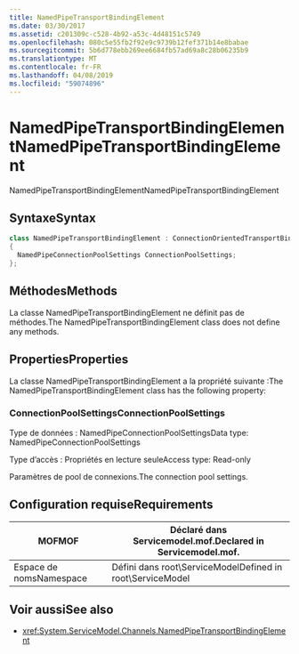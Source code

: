 ```yaml
---
title: NamedPipeTransportBindingElement
ms.date: 03/30/2017
ms.assetid: c201309c-c528-4b92-a53c-4d48151c5749
ms.openlocfilehash: 080c5e55fb2f92e9c9739b12fef371b14e8babae
ms.sourcegitcommit: 5b6d778ebb269ee6684fb57ad69a8c28b06235b9
ms.translationtype: MT
ms.contentlocale: fr-FR
ms.lasthandoff: 04/08/2019
ms.locfileid: "59074896"
---
```

# <a name="namedpipetransportbindingelement"></a><span data-ttu-id="37fbe-102">NamedPipeTransportBindingElement</span><span class="sxs-lookup"><span data-stu-id="37fbe-102">NamedPipeTransportBindingElement</span></span>
<span data-ttu-id="37fbe-103">NamedPipeTransportBindingElement</span><span class="sxs-lookup"><span data-stu-id="37fbe-103">NamedPipeTransportBindingElement</span></span>  
  
## <a name="syntax"></a><span data-ttu-id="37fbe-104">Syntaxe</span><span class="sxs-lookup"><span data-stu-id="37fbe-104">Syntax</span></span>  
  
```csharp
class NamedPipeTransportBindingElement : ConnectionOrientedTransportBindingElement  
{  
  NamedPipeConnectionPoolSettings ConnectionPoolSettings;  
};  
```  
  
## <a name="methods"></a><span data-ttu-id="37fbe-105">Méthodes</span><span class="sxs-lookup"><span data-stu-id="37fbe-105">Methods</span></span>  
 <span data-ttu-id="37fbe-106">La classe NamedPipeTransportBindingElement ne définit pas de méthodes.</span><span class="sxs-lookup"><span data-stu-id="37fbe-106">The NamedPipeTransportBindingElement class does not define any methods.</span></span>  
  
## <a name="properties"></a><span data-ttu-id="37fbe-107">Properties</span><span class="sxs-lookup"><span data-stu-id="37fbe-107">Properties</span></span>  
 <span data-ttu-id="37fbe-108">La classe NamedPipeTransportBindingElement a la propriété suivante :</span><span class="sxs-lookup"><span data-stu-id="37fbe-108">The NamedPipeTransportBindingElement class has the following property:</span></span>  
  
### <a name="connectionpoolsettings"></a><span data-ttu-id="37fbe-109">ConnectionPoolSettings</span><span class="sxs-lookup"><span data-stu-id="37fbe-109">ConnectionPoolSettings</span></span>  
 <span data-ttu-id="37fbe-110">Type de données : NamedPipeConnectionPoolSettings</span><span class="sxs-lookup"><span data-stu-id="37fbe-110">Data type: NamedPipeConnectionPoolSettings</span></span>  
  
 <span data-ttu-id="37fbe-111">Type d’accès : Propriétés en lecture seule</span><span class="sxs-lookup"><span data-stu-id="37fbe-111">Access type: Read-only</span></span>  
  
 <span data-ttu-id="37fbe-112">Paramètres de pool de connexions.</span><span class="sxs-lookup"><span data-stu-id="37fbe-112">The connection pool settings.</span></span>  
  
## <a name="requirements"></a><span data-ttu-id="37fbe-113">Configuration requise</span><span class="sxs-lookup"><span data-stu-id="37fbe-113">Requirements</span></span>  
  
|<span data-ttu-id="37fbe-114">MOF</span><span class="sxs-lookup"><span data-stu-id="37fbe-114">MOF</span></span>|<span data-ttu-id="37fbe-115">Déclaré dans Servicemodel.mof.</span><span class="sxs-lookup"><span data-stu-id="37fbe-115">Declared in Servicemodel.mof.</span></span>|  
|---------|-----------------------------------|  
|<span data-ttu-id="37fbe-116">Espace de noms</span><span class="sxs-lookup"><span data-stu-id="37fbe-116">Namespace</span></span>|<span data-ttu-id="37fbe-117">Défini dans root\ServiceModel</span><span class="sxs-lookup"><span data-stu-id="37fbe-117">Defined in root\ServiceModel</span></span>|  
  
## <a name="see-also"></a><span data-ttu-id="37fbe-118">Voir aussi</span><span class="sxs-lookup"><span data-stu-id="37fbe-118">See also</span></span>

- <xref:System.ServiceModel.Channels.NamedPipeTransportBindingElement>
